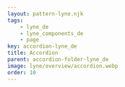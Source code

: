 ```yaml
---
layout: pattern-lyne.njk
tags: 
    - lyne_de
    - lyne_components_de
    - page
key: accordion-lyne_de
title: Accordion
parent: accordion-folder-lyne_de
image: lyne/overview/accordion.webp
order: 10
---
```

